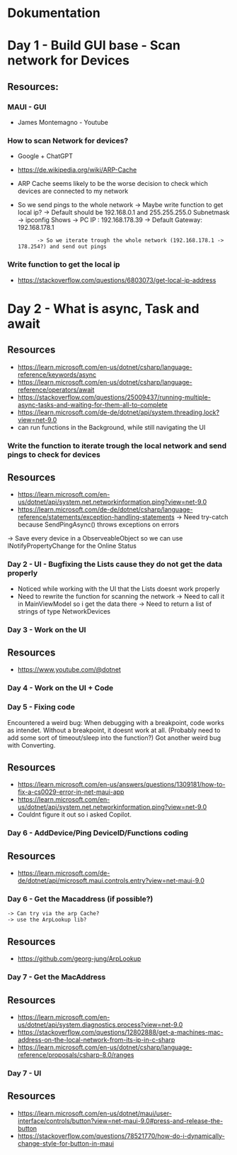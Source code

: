 # Dokumentation

# Day 1 - Build GUI base - Scan network for Devices 
## Resources:

### MAUI - GUI 
- James Montemagno - Youtube

### How to scan Network for devices?

- Google + ChatGPT
- https://de.wikipedia.org/wiki/ARP-Cache 
- ARP Cache seems likely to be the worse decision to check which devices are connected to my network
- So we send pings to the whole network 
		-> Maybe write function to get local ip? 
			-> Default should be 192.168.0.1 and 255.255.255.0 Subnetmask
			-> ipconfig Shows 
					-> PC IP : 192.168.178.39
					-> Default Gateway: 192.168.178.1

			-> So we iterate trough the whole network (192.168.178.1 -> 178.254?) and send out pings

### Write function to get the local ip
- https://stackoverflow.com/questions/6803073/get-local-ip-address 

# Day 2 - What is async, Task and await
## Resources

- https://learn.microsoft.com/en-us/dotnet/csharp/language-reference/keywords/async
- https://learn.microsoft.com/en-us/dotnet/csharp/language-reference/operators/await
- https://stackoverflow.com/questions/25009437/running-multiple-async-tasks-and-waiting-for-them-all-to-complete
- https://learn.microsoft.com/de-de/dotnet/api/system.threading.lock?view=net-9.0
- can run functions in the Background, while still navigating the UI 

### Write the function to iterate trough the local network and send pings to check for devices
## Resources
- https://learn.microsoft.com/en-us/dotnet/api/system.net.networkinformation.ping?view=net-9.0
- https://learn.microsoft.com/de-de/dotnet/csharp/language-reference/statements/exception-handling-statements
	-> Need try-catch because SendPingAsync() throws exceptions on errors

-> Save every device in a ObserveableObject so we can use INotifyPropertyChange for the Online Status
	
### Day 2 - UI - Bugfixing the Lists cause they do not get the data properly

- Noticed while working with the UI that the Lists doesnt work properly 
- Need to rewrite the function for scanning the network
	-> Need to call it in MainViewModel so i get the data there
		-> Need to return a list of strings of type NetworkDevices

### Day 3 - Work on the UI
## Resources
- https://www.youtube.com/@dotnet

### Day 4 - Work on the UI + Code

### Day 5 - Fixing code
Encountered a weird bug: When debugging with a breakpoint, code works as intendet.
Without a breakpoint, it doesnt work at all. (Probably need to add some sort of timeout/sleep into the function?)
Got another weird bug with Converting.
## Resources
- https://learn.microsoft.com/en-us/answers/questions/1309181/how-to-fix-a-cs0029-error-in-net-maui-app
- https://learn.microsoft.com/en-us/dotnet/api/system.net.networkinformation.ping?view=net-9.0
- Couldnt figure it out so i asked Copilot. 

### Day 6 - AddDevice/Ping DeviceID/Functions coding
## Resources
- https://learn.microsoft.com/de-de/dotnet/api/microsoft.maui.controls.entry?view=net-maui-9.0

### Day 6 - Get the Macaddress (if possible?)
	-> Can try via the arp Cache?
	-> use the ArpLookup lib?
## Resources
- https://github.com/georg-jung/ArpLookup

### Day 7 - Get the MacAddress
## Resources
- https://learn.microsoft.com/en-us/dotnet/api/system.diagnostics.process?view=net-9.0
- https://stackoverflow.com/questions/12802888/get-a-machines-mac-address-on-the-local-network-from-its-ip-in-c-sharp
- https://learn.microsoft.com/en-us/dotnet/csharp/language-reference/proposals/csharp-8.0/ranges

### Day 7 - UI
## Resources
- https://learn.microsoft.com/en-us/dotnet/maui/user-interface/controls/button?view=net-maui-9.0#press-and-release-the-button
- https://stackoverflow.com/questions/78521770/how-do-i-dynamically-change-style-for-button-in-maui
